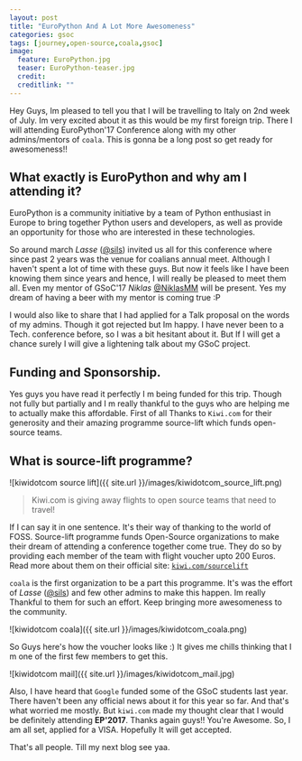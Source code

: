 ```yaml
---
layout: post
title: "EuroPython And A Lot More Awesomeness"
categories: gsoc
tags: [journey,open-source,coala,gsoc]
image:
  feature: EuroPython.jpg
  teaser: EuroPython-teaser.jpg
  credit: 
  creditlink: ""
---
```

Hey Guys, Im pleased to tell you that I will be travelling to Italy on 2nd week of July. Im very excited about it as this would be my first foreign trip. There I will attending EuroPython'17 Conference along with my other admins/mentors of `coala`. This is gonna be a long post so get ready for awesomeness!!

## What exactly is EuroPython and why am I attending it?
EuroPython is a community initiative by a team of Python enthusiast in Europe to bring together Python users and developers, as well as provide an opportunity for those who are interested in these technologies.

So around march *Lasse* ([@sils](https://github.com/sils)) invited us all for this conference where since past 2 years was the venue for coalians annual meet. Although I haven't spent a lot of time with these guys. But now it feels like I have been knowing them since years and hence, I will really be pleased to meet them all. Even my mentor of GSoC'17 *Niklas* [@NiklasMM](https://github.com/NiklasMM) will be present. Yes my dream of having a beer with my mentor is coming true :P

I would also like to share that I had applied for a Talk proposal on the words of my admins. Though it got rejected but Im happy. I have never been to a Tech. conference before, so I was a bit hesitant about it. But If I will get a chance surely I will give a lightening talk about my GSoC project. 
## Funding and Sponsorship.
Yes guys you have read it perfectly I m being funded for this trip. Though not fully but partially and I m really thankful to the guys who are helping me to actually make this affordable. First of all Thanks to `Kiwi.com` for their generosity and their amazing programme source-lift which funds open-source teams.
## What is source-lift programme?
![kiwidotcom source lift]({{ site.url }}/images/kiwidotcom_source_lift.png)
>Kiwi.com is giving away flights to open source teams that need to travel!

If I can say it in one sentence. It's their way of thanking to the world of FOSS. Source-lift programme funds Open-Source organizations to make their dream of attending a conference together come true. They do so by providing each member of the team with flight voucher upto 200 Euros. Read more about them on their official site: [`kiwi.com/sourcelift`](https://www.kiwi.com/sourcelift/)

`coala` is the first organization to be a part this programme. It's was the effort of *Lasse* ([@sils](https://github.com/sils)) and few other admins to make this happen. Im really Thankful to them for such an effort. Keep bringing more awesomeness to the community.

![kiwidotcom coala]({{ site.url }}/images/kiwidotcom_coala.png)

So Guys here's how the voucher looks like :) It gives me chills thinking that I m one of the first few members to get this.

![kiwidotcom mail]({{ site.url }}/images/kiwidotcom_mail.jpg)

Also, I have heard that `Google` funded some of the GSoC students last year. There haven't been any official news about it for this year so far. And that's what worried me mostly. But `kiwi.com` made my thought clear that I would be definitely attending **EP'2017**. Thanks again guys!! You're Awesome.
So, I am all set, applied for a VISA. Hopefully It will get accepted.

That's all people. Till my next blog see yaa.
